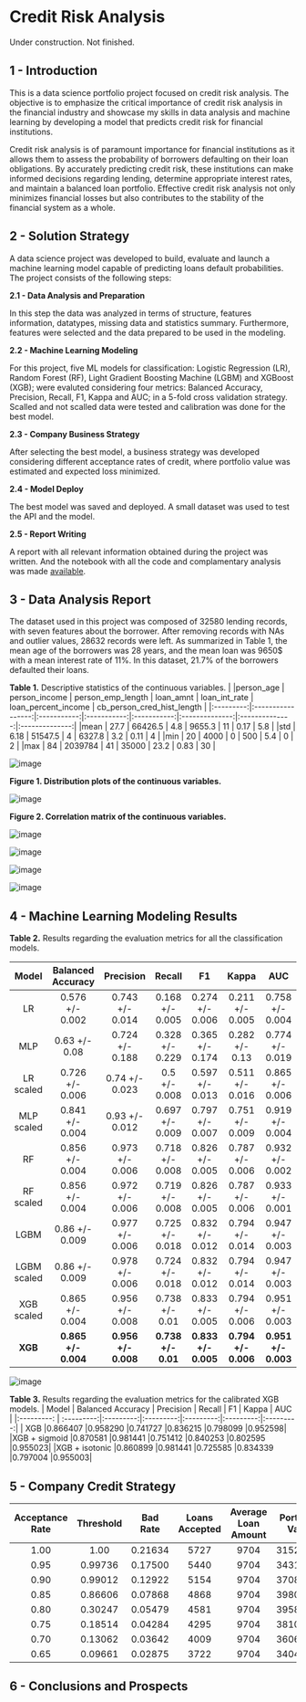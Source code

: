 # **Credit Risk Analysis**
Under construction. Not finished.
## **1 - Introduction**
This is a data science portfolio project focused on credit risk analysis. The objective is to emphasize the critical importance of credit risk analysis in the financial industry and showcase my skills in data analysis and machine learning by developing a model that predicts credit risk for financial institutions.

Credit risk analysis is of paramount importance for financial institutions as it allows them to assess the probability of borrowers defaulting on their loan obligations. By accurately predicting credit risk, these institutions can make informed decisions regarding lending, determine appropriate interest rates, and maintain a balanced loan portfolio. Effective credit risk analysis not only minimizes financial losses but also contributes to the stability of the financial system as a whole.

## **2 - Solution Strategy**
A data science project was developed to build, evaluate and launch a machine learning model capable of predicting loans default probabilities. The project consists of the following steps:

**2.1 - Data Analysis and Preparation**

In this step the data was analyzed in terms of structure, features information, datatypes, missing data and statistics summary. Furthermore, features were selected and the data prepared to be used in the modeling.

**2.2 - Machine Learning Modeling**

For this project, five ML models for classification: Logistic Regression (LR), Random Forest (RF), Light Gradient Boosting Machine (LGBM) and XGBoost (XGB); were evaluted considering four metrics: Balanced Accuracy, Precision, Recall, F1, Kappa and AUC; in a 5-fold cross validation strategy. Scalled and not scalled data were tested and calibration was done for the best model.
  
**2.3 - Company Business Strategy**

After selecting the best model, a business strategy was developed considering different acceptance rates of credit, where portfolio value was estimated and expected loss minimized.
  
**2.4 - Model Deploy**

The best model was saved and deployed. A small dataset was used to test the API and the model.
  
**2.5 - Report Writing**

A report with all relevant information obtained during the project was written. And the notebook with all the code and complamentary analysis was made [available](https://github.com/felipebita/credit_risk/blob/main/notebook/credit_risk_modeling.ipynb).
  
## **3 - Data Analysis Report**
The dataset used in this project was composed of 32580 lending records, with seven features about the borrower. After removing records with NAs and outlier values, 28632 records were left. As summarized in Table 1, the mean age of the borrowers was 28 years, and the mean loan was 9650$ with a mean interest rate of 11%. In this dataset, 21.7% of the borrowers defaulted their loans. 

**Table 1.** Descriptive statistics of the continuous variables.
| |person_age	| person_income	| person_emp_length	| loan_amnt	| loan_int_rate	| loan_percent_income	| cb_person_cred_hist_length |
|:---------:|:-----------------:|:-----------:|:-----------:|:-----------:|:--------------:|:--------------:|:--------------:|
|mean |	27.7 |	66426.5 |	4.8 |	9655.3 |	11 |	0.17 |	5.8 |
|std |	6.18 |	51547.5 |	4 |	6327.8 |	3.2 |	0.11	| 4 |
|min |	20 |	4000 |	0 |	500 |	5.4 |	0	 | 2 | 
|max |	84 |	2039784 |	41 |	35000	| 23.2	| 0.83	| 30 |

![image](https://github.com/felipebita/credit_risk/assets/44379044/f7357621-eea1-40ac-b102-1499c513e758)

**Figure 1. Distribution plots of the continuous variables.**

![image](https://github.com/felipebita/credit_risk/assets/44379044/21515b7b-dc9d-4c58-8547-0ac064c7a629)

**Figure 2. Correlation matrix of the continuous variables.**

![image](https://github.com/felipebita/credit_risk/assets/44379044/c4ae3fb2-7862-4331-8332-4024e4a09fa3)

![image](https://github.com/felipebita/credit_risk/assets/44379044/c5763134-4f80-4f77-97e1-169815258ecf)

![image](https://github.com/felipebita/credit_risk/assets/44379044/792705c5-8cd9-4c80-8891-518c12830bd3)

![image](https://github.com/felipebita/credit_risk/assets/44379044/f5befc6c-3576-4599-b01d-baa5d69b987c)


## **4 - Machine Learning Modeling Results**

**Table 2.** Results regarding the evaluation metrics for all the classification models.

| Model | Balanced Accuracy	| Precision	| Recall	| F1	| Kappa	| AUC |
|:---------:|:-----------------:|:-----------:|:-----------:|:-----------:|:--------------:|:--------------:|
|LR |	0.576 +/- 0.002 |	0.743 +/- 0.014 |	0.168 +/- 0.005 |	0.274 +/- 0.006	| 0.211 +/- 0.005 |	0.758 +/- 0.004 |
|MLP | 0.63 +/- 0.08 | 0.724 +/- 0.188	| 0.328 +/- 0.229	| 0.365 +/- 0.174	| 0.282 +/- 0.13	| 0.774 +/- 0.019 |
|LR scaled	| 0.726 +/- 0.006	| 0.74 +/- 0.023	| 0.5 +/- 0.008	| 0.597 +/- 0.013	| 0.511 +/- 0.016	| 0.865 +/- 0.006 |
|MLP scaled	| 0.841 +/- 0.004	| 0.93 +/- 0.012	| 0.697 +/- 0.009	| 0.797 +/- 0.007	| 0.751 +/- 0.009	| 0.919 +/- 0.004 |
|RF	| 0.856 +/- 0.004	| 0.973 +/- 0.006	| 0.718 +/- 0.008	| 0.826 +/- 0.005	| 0.787 +/- 0.006	| 0.932 +/- 0.002 |
|RF scaled |	0.856 +/- 0.004 |	0.972 +/- 0.006	| 0.719 +/- 0.008	| 0.826 +/- 0.005	| 0.787 +/- 0.006	| 0.933 +/- 0.001 |
|LGBM	| 0.86 +/- 0.009	| 0.977 +/- 0.006	| 0.725 +/- 0.018	| 0.832 +/- 0.012	| 0.794 +/- 0.014	| 0.947 +/- 0.003 |
|LGBM scaled	| 0.86 +/- 0.009	| 0.978 +/- 0.006	| 0.724 +/- 0.018	| 0.832 +/- 0.012 | 0.794 +/- 0.014	| 0.947 +/- 0.003 |
|XGB scaled |	0.865 +/- 0.004	| 0.956 +/- 0.008	| 0.738 +/- 0.01	| 0.833 +/- 0.005	| 0.794 +/- 0.006	| 0.951 +/- 0.003 |
|**XGB** |**0.865 +/- 0.004** | **0.956 +/- 0.008**	| **0.738 +/- 0.01**	| **0.833 +/- 0.005**	| **0.794 +/- 0.006**	| **0.951 +/- 0.003** |

![image](https://github.com/felipebita/credit_risk/assets/44379044/06aa523a-a760-4f75-bef3-cee0334c7968)

**Table 3.** Results regarding the evaluation metrics for the calibrated XGB models.
| Model | Balanced Accuracy	| Precision	| Recall	| F1	| Kappa | AUC |
|:---------:	| :---------:|:---------:|:---------:|:---------:|:---------:|:---------:|
| XGB	|0.866407	|0.958290	|0.741727	|0.836215	|0.798099	|0.952598|
|XGB + sigmoid	|0.870581	|0.981441	|0.751412	|0.840253	|0.802595	|0.955023|
|XGB + isotonic	|0.860899	|0.981441	|0.725585	|0.834339	|0.797004	|0.955003|

## **5 - Company Credit Strategy**
|Acceptance Rate	| Threshold	|Bad Rate	|Loans Accepted	|Average Loan Amount	|Portifolio Value |
|:---------: |:---------:	|:---------:	|:---------:	|:---------:	|:---------: |
|	1.00	|1.00 |	0.21634	| 5727 |	9704 |	31528296|
|	0.95	|0.99736 |	0.17500 |	5440	| 9704	| 34313344|
|	0.90	|0.99012 |  0.12922	| 5154	| 9704	| 37088688|
|	0.85	|0.86606 |	0.07868	| 4868	| 9704	| 39805808|
|	0.80	|0.30247 |	0.05479	| 4581	| 9704	| 39582616|
|	0.75	|0.18514 |	0.04284	| 4295	| 9704	| 38107608|
|	0.70	|0.13062 |	0.03642	| 4009	| 9704	| 36069768|
|	0.65	|0.09661 |	0.02875	| 3722	| 9704	| 34041632|

## **6 - Conclusions and Prospects**
